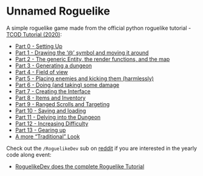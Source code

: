 # Unnamed Roguelike

A simple roguelike game made from the official python roguelike tutorial - [TCOD Tutorial (2020)](https://rogueliketutorials.com/tutorials/tcod/v2/):

- [Part 0 - Setting Up](https://rogueliketutorials.com/tutorials/tcod/v2/part-0/)
- [Part 1 - Drawing the ‘@’ symbol and moving it around](https://rogueliketutorials.com/tutorials/tcod/v2/part-1/)
- [Part 2 - The generic Entity, the render functions, and the map](https://rogueliketutorials.com/tutorials/tcod/v2/part-2/)
- [Part 3 - Generating a dungeon](https://rogueliketutorials.com/tutorials/tcod/v2/part-3/)
- [Part 4 - Field of view](https://rogueliketutorials.com/tutorials/tcod/v2/part-4/)
- [Part 5 - Placing enemies and kicking them (harmlessly)](https://rogueliketutorials.com/tutorials/tcod/v2/part-5/)
- [Part 6 - Doing (and taking) some damage](https://rogueliketutorials.com/tutorials/tcod/v2/part-6/)
- [Part 7 - Creating the Interface](https://rogueliketutorials.com/tutorials/tcod/v2/part-7/)
- [Part 8 - Items and Inventory](https://rogueliketutorials.com/tutorials/tcod/v2/part-8/)
- [Part 9 - Ranged Scrolls and Targeting](https://rogueliketutorials.com/tutorials/tcod/v2/part-9/)
- [Part 10 - Saving and loading](https://rogueliketutorials.com/tutorials/tcod/v2/part-10/)
- [Part 11 - Delving into the Dungeon](https://rogueliketutorials.com/tutorials/tcod/v2/part-11/)
- [Part 12 - Increasing Difficulty](https://rogueliketutorials.com/tutorials/tcod/v2/part-12/)
- [Part 13 - Gearing up](https://rogueliketutorials.com/tutorials/tcod/v2/part-13/)
- [A more “Traditional” Look](https://rogueliketutorials.com/tutorials/tcod/v2/extras/traditional-look/)



Check out the `/RoguelikeDev` sub on [reddit](https://www.reddit.com/r/roguelikedev)  if you are interested in the yearly code along event:
- [RoguelikeDev does the complete Roguelike Tutorial](https://www.reddit.com/r/roguelikedev/wiki/python_tutorial_series/#wiki_roguelikedev_does_the_complete_roguelike_tutorial)
